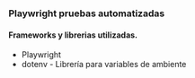 ### Playwright pruebas automatizadas

#### Frameworks y librerias utilizadas.

- Playwright
- dotenv - Librería para variables de ambiente